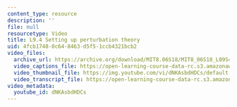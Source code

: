 ```yaml
---
content_type: resource
description: ''
file: null
resourcetype: Video
title: L9.4 Setting up perturbation theory
uid: 4fcb1748-0c64-8463-d5f5-1ccb4321bcb2
video_files:
  archive_url: https://archive.org/download/MIT8.06S18/MIT8_06S18_L09S4_300k.mp4
  video_captions_file: https://open-learning-course-data-rc.s3.amazonaws.com/8-06-quantum-physics-iii-spring-2018/d4203f65cdd45ec4aefe6d35cb0659d5_dNKAsbdHDCs.vtt
  video_thumbnail_file: https://img.youtube.com/vi/dNKAsbdHDCs/default.jpg
  video_transcript_file: https://open-learning-course-data-rc.s3.amazonaws.com/8-06-quantum-physics-iii-spring-2018/f6753ce875cf3621bbed3196437ff167_dNKAsbdHDCs.pdf
video_metadata:
  youtube_id: dNKAsbdHDCs
---
```

